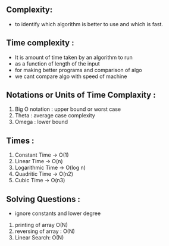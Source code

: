 
## Complexity:
- to identify which algorithm is better to use and which is fast.
## Time complexity :
- It is amount of time taken by an algorithm to run
- as a function of length of the input
- for making better programs and comparison of algo
- we cant compare algo with speed of machine

## Notations or Units of Time Complaxity :
1. Big O notation : upper bound or worst case
2. Theta : average case complexity
3. Omega : lower bound

## Times :
1. Constant Time -> O(1)
2. Linear Time -> O(n)
3. Logarithmic Time -> O(log n)
4. Quadritic Time -> O(n2)
5. Cubic Time -> O(n3)

## Solving Questions :
- ignore constants and lower degree

1. printing of array O(N)
2. reversing of array : O(N)
3. Linear Search: O(N)


